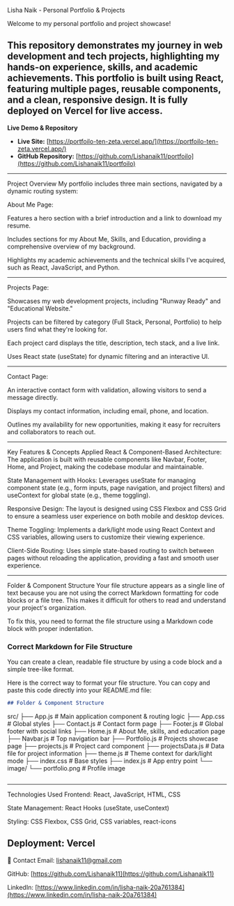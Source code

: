 Lisha Naik - Personal Portfolio & Projects

Welcome to my personal portfolio and project showcase!

This repository demonstrates my journey in web development and tech projects, highlighting my hands-on experience, skills, and academic achievements.
This portfolio is built using React, featuring multiple pages, reusable components, and a clean, responsive design. It is fully deployed on Vercel for live access.
---------------------------------------------------------------------------------------------------------------------------------------------------------------------------------------------
**Live Demo & Repository**
- **Live Site:** [https://portfoilo-ten-zeta.vercel.app/](https://portfoilo-ten-zeta.vercel.app/)  
- **GitHub Repository:** [https://github.com/Lishanaik11/portfoilo](https://github.com/Lishanaik11/portfoilo)
---------------------------------------------------------------------------------------------------------------------------------------------------------------------------------------------

Project Overview
My portfolio includes three main sections, navigated by a dynamic routing system:

About Me Page:

Features a hero section with a brief introduction and a link to download my resume.

Includes sections for my About Me, Skills, and Education, providing a comprehensive overview of my background.

Highlights my academic achievements and the technical skills I've acquired, such as React, JavaScript, and Python.
_____________________________________________________________________________________________________________________________________________________________________________________________

Projects Page:

Showcases my web development projects, including "Runway Ready" and "Educational Website."

Projects can be filtered by category (Full Stack, Personal, Portfolio) to help users find what they're looking for.

Each project card displays the title, description, tech stack, and a live link.

Uses React state (useState) for dynamic filtering and an interactive UI.

_____________________________________________________________________________________________________________________________________________________________________________________________

Contact Page:

An interactive contact form with validation, allowing visitors to send a message directly.

Displays my contact information, including email, phone, and location.

Outlines my availability for new opportunities, making it easy for recruiters and collaborators to reach out.

--------------------------------------------------------------------------------------------------------------------------------------------------------------------------------------------
Key Features & Concepts Applied
React & Component-Based Architecture: The application is built with reusable components like Navbar, Footer, Home, and Project, making the codebase modular and maintainable.

State Management with Hooks: Leverages useState for managing component state (e.g., form inputs, page navigation, and project filters) and useContext for global state (e.g., theme toggling).

Responsive Design: The layout is designed using CSS Flexbox and CSS Grid to ensure a seamless user experience on both mobile and desktop devices.

Theme Toggling: Implements a dark/light mode using React Context and CSS variables, allowing users to customize their viewing experience.

Client-Side Routing: Uses simple state-based routing to switch between pages without reloading the application, providing a fast and smooth user experience.

---------------------------------------------------------------------------------------------------------------------------------------------------------------------------------------------

Folder & Component Structure
Your file structure appears as a single line of text because you are not using the correct Markdown formatting for code blocks or a file tree. This makes it difficult for others to read and understand your project's organization.

To fix this, you need to format the file structure using a Markdown code block with proper indentation.

### Correct Markdown for File Structure

You can create a clean, readable file structure by using a code block and a simple tree-like format.

Here is the correct way to format your file structure. You can copy and paste this code directly into your README.md file:

```markdown
## Folder & Component Structure

```

src/
├── App.js           \# Main application component & routing logic
├── App.css          \# Global styles
├── Contact.js       \# Contact form page
├── Footer.js        \# Global footer with social links
├── Home.js          \# About Me, skills, and education page
├── Navbar.js        \# Top navigation bar
├── Portfolio.js     \# Projects showcase page
├── projects.js      \# Project card component
├── projectsData.js  \# Data file for project information
├── theme.js         \# Theme context for dark/light mode
├── index.css        \# Base styles
├── index.js         \# App entry point
└── image/
└── portfolio.png \# Profile image

```
```
--------------------------------------------------------------------------------------------------------------------------------------------------------------------------------------------

Technologies Used
Frontend: React, JavaScript, HTML, CSS

State Management: React Hooks (useState, useContext)

Styling: CSS Flexbox, CSS Grid, CSS variables, react-icons

Deployment: Vercel
---------------------------------------------------------------------------------------------------------------------------------------------------------------------------------------------

📧 Contact
Email: lishanaik11@gmail.com

GitHub: [https://github.com/Lishanaik11](https://github.com/Lishanaik11)

LinkedIn: [https://www.linkedin.com/in/lisha-naik-20a761384](https://www.linkedin.com/in/lisha-naik-20a761384)
